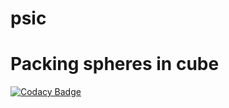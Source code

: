 # psic
# Packing spheres in cube
 
[![Codacy Badge](https://app.codacy.com/project/badge/Grade/28b130e6ef7c40638b77f806620de9f9)](https://www.codacy.com/gh/sunwhale/psic/dashboard?utm_source=github.com&amp;utm_medium=referral&amp;utm_content=sunwhale/psic&amp;utm_campaign=Badge_Grade)

